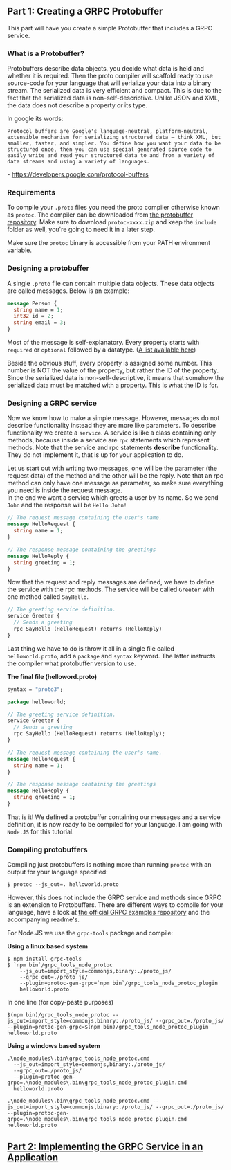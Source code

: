 ## Part 1: Creating a GRPC Protobuffer

This part will have you create a simple Protobuffer that includes a GRPC service.

### What is a Protobuffer?

Protobuffers describe data objects, you decide what data is held and whether it is required. Then the proto compiler will scaffold ready to use source-code for your language that will serialize your data into a binary stream. The serialized data is very efficient and compact. This is due to the fact that the serialized data is non-self-descriptive. Unlike JSON and XML, the data does not describe a property or its type.

In google its words:

```
Protocol buffers are Google's language-neutral, platform-neutral, extensible mechanism for serializing structured data – think XML, but smaller, faster, and simpler. You define how you want your data to be structured once, then you can use special generated source code to easily write and read your structured data to and from a variety of data streams and using a variety of languages.
```

\- https://developers.google.com/protocol-buffers

### Requirements

To compile your `.proto` files you need the proto compiler otherwise known as `protoc`. The compiler can be downloaded from [the protobuffer repository](https://github.com/protocolbuffers/protobuf/releases/). Make sure to download `protoc-xxxx.zip` and keep the `include` folder as well, you\'re going to need it in a later step.

Make sure the `protoc` binary is accessible from your PATH environment variable.

### Designing a protobuffer

A single `.proto` file can contain multiple data objects. These data objects are called messages. Below is an example:

```protobuf
message Person {
  string name = 1;
  int32 id = 2;
  string email = 3;
}
```

Most of the message is self-explanatory. Every property starts with `required` or `optional` followed by a datatype. ([A list available here](https://developers.google.com/protocol-buffers/docs/reference/google.protobuf))

Beside the obvious stuff, every property is assigned some number. This number is NOT the value of the property, but rather the ID of the property. Since the serialized data is non-self-descriptive, it means that somehow the serialized data must be matched with a property. This is what the ID is for.

### Designing a GRPC service

Now we know how to make a simple message. However, messages do not describe functionality instead they are more like parameters. To describe functionality we create a `service`. A service is like a class containing only methods, because inside a service are `rpc` statements which represent methods. Note that the service and rpc statements **describe** functionality. They do not implement it, that is up for your application to do.

Let us start out with writing two messages, one will be the parameter (the request data) of the method and the other will be the reply. Note that an rpc method can only have one message as parameter, so make sure everything you need is inside the request message.  
In the end we want a service which greets a user by its name. So we send `John` and the response will be `Hello John!`

```protobuf
// The request message containing the user's name.
message HelloRequest {
  string name = 1;
}

// The response message containing the greetings
message HelloReply {
  string greeting = 1;
}
```

Now that the request and reply messages are defined, we have to define the service with the rpc methods. The service will be called `Greeter` with one method called `SayHello`.

```protobuf
// The greeting service definition.
service Greeter {
  // Sends a greeting
  rpc SayHello (HelloRequest) returns (HelloReply)
}
```

Last thing we have to do is throw it all in a single file called `helloworld.proto`, add a `package` and `syntax` keyword. The latter instructs the compiler what protobuffer version to use.

**The final file (helloword.proto)**

```protobuf
syntax = "proto3";

package helloworld;

// The greeting service definition.
service Greeter {
  // Sends a greeting
  rpc SayHello (HelloRequest) returns (HelloReply);
}

// The request message containing the user's name.
message HelloRequest {
  string name = 1;
}

// The response message containing the greetings
message HelloReply {
  string greeting = 1;
}
```

That is it! We defined a protobuffer containing our messages and a service definition, it is now ready to be compiled for your language. I am going with `Node.JS` for this tutorial.

### Compiling protobuffers

Compiling just protobuffers is nothing more than running `protoc` with an output for your language specified:

```
$ protoc --js_out=. helloworld.proto
```

However, this does not include the GRPC service and methods since GRPC is an extension to Protobuffers. There are different ways to compile for your language, have a look at [the official GRPC examples repository](https://github.com/grpc/grpc/tree/master/examples) and the accompanying readme's.

For Node.JS we use the `grpc-tools` package and compile:

**Using a linux based system**

```
$ npm install grpc-tools
$ `npm bin`/grpc_tools_node_protoc
    --js_out=import_style=commonjs,binary:./proto_js/
    --grpc_out=./proto_js/
    --plugin=protoc-gen-grpc=`npm bin`/grpc_tools_node_protoc_plugin
    helloworld.proto
```

In one line (for copy-paste purposes)

```
$(npm bin)/grpc_tools_node_protoc --js_out=import_style=commonjs,binary:./proto_js/ --grpc_out=./proto_js/ --plugin=protoc-gen-grpc=$(npm bin)/grpc_tools_node_protoc_plugin helloworld.proto
```

**Using a windows based system**

```
.\node_modules\.bin\grpc_tools_node_protoc.cmd
  --js_out=import_style=commonjs,binary:./proto_js/
  --grpc_out=./proto_js/
  --plugin=protoc-gen-grpc=.\node_modules\.bin\grpc_tools_node_protoc_plugin.cmd
  helloworld.proto
```

```
.\node_modules\.bin\grpc_tools_node_protoc.cmd --js_out=import_style=commonjs,binary:./proto_js/ --grpc_out=./proto_js/ --plugin=protoc-gen-grpc=.\node_modules\.bin\grpc_tools_node_protoc_plugin.cmd helloworld.proto
```

## [Part 2: Implementing the GRPC Service in an Application](../2_app/readme.md)
